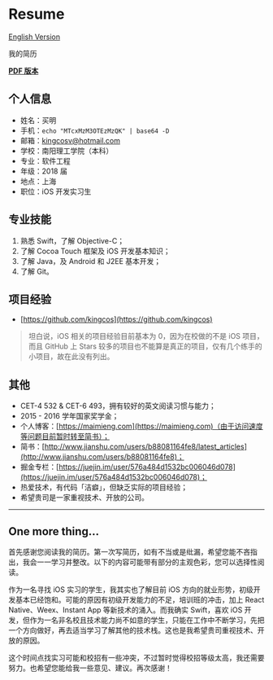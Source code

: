 # Resume

[English Version](README_ENG.md)

我的简历

**[PDF 版本](https://github.com/kingcos/Resume/releases/tag/v1.0-beta)**

## 个人信息

- 姓名：买明
- 手机：`echo "MTcxMzM3OTEzMzQK" | base64 -D`
- 邮箱：[kingcosv@hotmail.com](mailto:kingcosv@hotmail.com)
- 学校：南阳理工学院（本科）
- 专业：软件工程
- 年级：2018 届
- 地点：上海
- 职位：iOS 开发实习生

## 专业技能

1. 熟悉 Swift，了解 Objective-C；
2. 了解 Cocoa Touch 框架及 iOS 开发基本知识；
3. 了解 Java，及 Android 和 J2EE 基本开发；
4. 了解 Git。

## 项目经验

- [https://github.com/kingcos](https://github.com/kingcos)

> 坦白说，iOS 相关的项目经验目前基本为 0，因为在校做的不是 iOS 项目，而且 GitHub 上 Stars 较多的项目也不能算是真正的项目，仅有几个练手的小项目，故在此没有列出。

## 其他

- CET-4 532 & CET-6 493，拥有较好的英文阅读习惯与能力；
- 2015 - 2016 学年国家奖学金；
- 个人博客：[https://maimieng.com](https://maimieng.com)（由于访问速度等问题目前暂时转至简书）；
- 简书：[http://www.jianshu.com/users/b88081164fe8/latest_articles](http://www.jianshu.com/users/b88081164fe8)；
- 掘金专栏：[https://juejin.im/user/576a484d1532bc006046d078](https://juejin.im/user/576a484d1532bc006046d078)；
- 热爱技术，有代码「洁癖」，但缺乏实际的项目经验；
- 希望贵司是一家重视技术、开放的公司。

---

## One more thing...

首先感谢您阅读我的简历。第一次写简历，如有不当或是纰漏，希望您能不吝指出，我会一一学习并整改。以下的内容可能带有部分的主观色彩，您可以选择性阅读。

作为一名寻找 iOS 实习的学生，我其实也了解目前 iOS 方向的就业形势，初级开发基本已经饱和。可能的原因有初级开发能力的不足，培训班的冲击，加上 React Native、Weex、Instant App 等新技术的涌入。而我确实 Swift，喜欢 iOS 开发，但作为一名非名校且技术能力尚不如意的学生，只能在工作中不断学习，先把一个方向做好，再去适当学习了解其他的技术栈。这也是我希望贵司重视技术、开放的原因。

这个时间点找实习可能和校招有一些冲突，不过暂时觉得校招等级太高，我还需要努力。也希望您能给我一些意见、建议。再次感谢！
